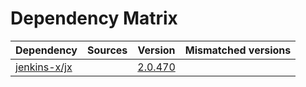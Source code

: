 # Dependency Matrix

Dependency | Sources | Version | Mismatched versions
---------- | ------- | ------- | -------------------
[jenkins-x/jx](https://github.com/jenkins-x/jx) |  | [2.0.470](https://github.com/jenkins-x/jx/releases/tag/v2.0.470) | 
